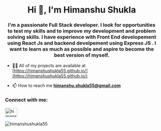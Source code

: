 <h1 align="center">Hi 👋, I'm Himanshu Shukla</h1>
<h3 align="center">I'm a passionate Full Stack developer. I look for opportunities to test my skills and to improve my development and problem solving skills. I have experience with Front End developement using React Js and backend develpement using Express JS . I want to learn as much as possible and aspire to become the best version of myself.</h3>

- 👨‍💻 All of my projects are available at [https://himanshushukla55.github.io/](https://himanshushukla55.github.io/)

- 📫 How to reach me **himanshu.shukla55@gmail.com**

<h3 align="left">Connect with me:</h3>
<p align="left">
<a href="https://linkedin.com/in/himanshu-shukla-bb6b1b192" target="blank"><img align="center" src="https://raw.githubusercontent.com/rahuldkjain/github-profile-readme-generator/master/src/images/icons/Social/linked-in-alt.svg" alt="himanshu-shukla-bb6b1b192" height="30" width="40" /></a>
</p>

<p><img align="center" src="https://github-readme-streak-stats.herokuapp.com/?user=himanshushukla55&" alt="himanshushukla55" /></p>
